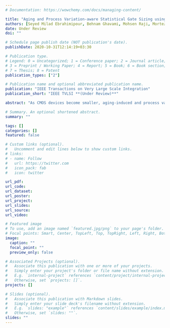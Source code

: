 ```yaml
---
# Documentation: https://wowchemy.com/docs/managing-content/

title: "Aging and Process Variation-aware Statistical Gate Sizing using Incremental-based Criticality Computation"
authors: [Seyed Milad Ebrahimipour, Behnam Ghavami, Mohsen Raji, Morteza Nabavi, Yvon Savaria]
date: Under Review
doi: ""

# Schedule page publish date (NOT publication's date).
publishDate: 2020-10-31T12:14:19+03:30

# Publication type.
# Legend: 0 = Uncategorized; 1 = Conference paper; 2 = Journal article;
# 3 = Preprint / Working Paper; 4 = Report; 5 = Book; 6 = Book section;
# 7 = Thesis; 8 = Patent
publication_types: ["2"]

# Publication name and optional abbreviated publication name.
publication: "IEEE Transactions on Very Large Scale Integration"
publication_short: "IEEE TVLSI **(Under Review)**"

abstract: "As CMOS devices become smaller, aging-induced and process variations become major issues for circuit reliability. In this paper, a statistical gate sizing method is proposed to improve the lifetime reliability of manufactured chips in presence of process variations and aging effects. To this end, we propose a canonical first order delay model to estimate the delay degradation of a gate under Negative Bias Temperature Instability (NBTI) and Process Variations (PV) considering spatial correlations. Using the proposed gate delay model, a Statistical Static Timing Analysis method is introduced to compute the circuit delay considering the joint effect of process variation and NBTI. To guarantee that the circuit meets the required timing constraints, we propose an incremental gate sizing technique. This technique first computes the criticality of each gate defined as the probability that a gate lies on the critical path due to NBTI and process variations. Then, a group of gates with the highest ranking according to criticality is chosen for gate sizing-based timing optimization. It is worthy to note that, by using the proposed statistical gate delay model, we can compute criticality of each gate incrementally. Experimental results based on ISCAS’85 benchmark circuits show that the proposed method can improve the lifetime reliability defined as $1.1(\\mu + 3\\sigma)$ of the initial delay distribution of the circuit at the expense of 8.64% area overhead. In comparison with the path-based method, the proposed approach is much faster, especially for larger circuits, which makes it a viable solution to optimize the lifetime reliability trade-off of very large-scale circuits used in industry. **(Under Review)**"

# Summary. An optional shortened abstract.
summary: ""

tags: []
categories: []
featured: false

# Custom links (optional).
#   Uncomment and edit lines below to show custom links.
# links:
# - name: Follow
#   url: https://twitter.com
#   icon_pack: fab
#   icon: twitter

url_pdf:
url_code:
url_dataset:
url_poster:
url_project:
url_slides:
url_source:
url_video:

# Featured image
# To use, add an image named `featured.jpg/png` to your page's folder. 
# Focal points: Smart, Center, TopLeft, Top, TopRight, Left, Right, BottomLeft, Bottom, BottomRight.
image:
  caption: ""
  focal_point: ""
  preview_only: false

# Associated Projects (optional).
#   Associate this publication with one or more of your projects.
#   Simply enter your project's folder or file name without extension.
#   E.g. `internal-project` references `content/project/internal-project/index.md`.
#   Otherwise, set `projects: []`.
projects: []

# Slides (optional).
#   Associate this publication with Markdown slides.
#   Simply enter your slide deck's filename without extension.
#   E.g. `slides: "example"` references `content/slides/example/index.md`.
#   Otherwise, set `slides: ""`.
slides: ""
---
```

